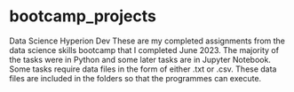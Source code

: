 # bootcamp_projects
Data Science Hyperion Dev
These are my completed assignments from the data science skills bootcamp that I completed June 2023. The majority of the tasks were in Python and some later tasks are in Jupyter Notebook. Some tasks require data files in the form of either .txt or .csv. These data files are included in the folders so that the programmes can execute.
